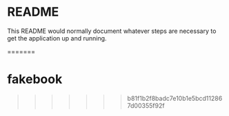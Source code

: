 # README

This README would normally document whatever steps are necessary to get the
application up and running.

=======
# fakebook
>>>>>>> b81f1b2f8badc7e10b1e5bcd112867d00355f92f
